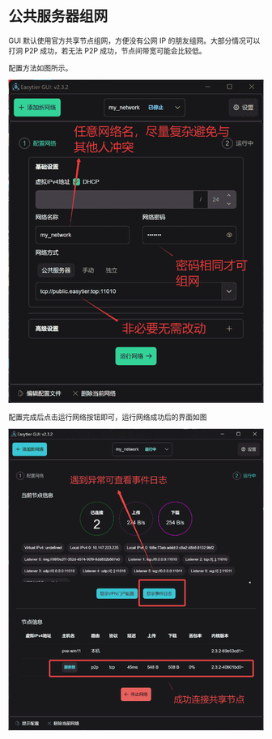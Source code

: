 # 公共服务器组网

GUI 默认使用官方共享节点组网，方便没有公网 IP 的朋友组网。大部分情况可以打洞 P2P 成功，若无法 P2P 成功，节点间带宽可能会比较低。

配置方法如图所示。

![配置界面](/assets/cn/config.png)

配置完成后点击运行网络按钮即可，运行网络成功后的界面如图

![running](/assets/cn/running.png)
